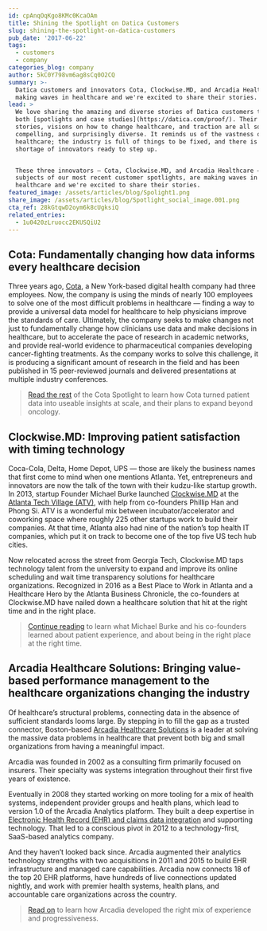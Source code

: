 ```yaml
---
id: cpAnqOqKgo8KMc0KcaOAm
title: Shining the Spotlight on Datica Customers
slug: shining-the-spotlight-on-datica-customers
pub_date: '2017-06-22'
tags:
  - customers
  - company
categories_blog: company
author: 5kC0Y798vm6ag8sCq0O2CQ
summary: >-
  Datica customers and innovators Cota, Clockwise.MD, and Arcadia Healthcare are
  making waves in healthcare and we're excited to share their stories.
lead: >
  We love sharing the amazing and diverse stories of Datica customers through
  both [spotlights and case studies](https://datica.com/proof/). Their origin
  stories, visions on how to change healthcare, and traction are all so
  compelling, and surprisingly diverse. It reminds us of the vastness of
  healthcare; the industry is full of things to be fixed, and there is no
  shortage of innovators ready to step up.


  These three innovators — Cota, Clockwise.MD, and Arcadia Healthcare — the
  subjects of our most recent customer spotlights, are making waves in
  healthcare and we're excited to share their stories.
featured_image: /assets/articles/blog/Spolight1.png
share_image: /assets/articles/blog/Spotlight_social_image.001.png
cta_ref: 28kGtqwD2oym6k8cUgksiQ
related_entries:
  - 1u0420zLruocc2EKUSQiU2
---
```

## Cota: Fundamentally changing how data informs every healthcare decision

Three years ago, [Cota](https://www.cotahealthcare.com/), a New York-based digital health company had three employees. Now, the company is using the minds of nearly 100 employees to solve one of the most difficult problems in healthcare — finding a way to provide a universal data model for healthcare to help physicians improve the standards of care. Ultimately, the company seeks to make changes not just to fundamentally change how clinicians use data and make decisions in healthcare, but to accelerate the pace of research in academic networks, and provide real-world evidence to pharmaceutical companies developing cancer-fighting treatments. As the company works to solve this challenge, it is producing a significant amount of research in the field and has been published in 15 peer-reviewed journals and delivered presentations at multiple industry conferences.

> [Read the rest](https://datica.com/customer/cota/#spotlight) of the Cota Spotlight to learn how Cota turned patient data into useable insights at scale, and their plans to expand beyond oncology.

## Clockwise.MD: Improving patient satisfaction with timing technology

Coca-Cola, Delta, Home Depot, UPS — those are likely the business names that first come to mind when one mentions Atlanta. Yet, entrepreneurs and innovators are now the talk of the town with their kudzu-like startup growth. In 2013, startup Founder Michael Burke launched [Clockwise.MD](https://www.clockwisemd.com/) at the [Atlanta Tech Village (ATV)](http://atlantatechvillage.com/), with help from co-founders Phillip Han and Phong Si. ATV is a wonderful mix between incubator/accelerator and coworking space where roughly 225 other startups work to build their companies. At that time, Atlanta also had nine of the nation’s top health IT companies, which put it on track to become one of the top five US tech hub cities.

Now relocated across the street from Georgia Tech, Clockwise.MD taps technology talent from the university to expand and improve its online scheduling and wait time transparency solutions for healthcare organizations. Recognized in 2016 as a Best Place to Work in Atlanta and a Healthcare Hero by the Atlanta Business Chronicle, the co-founders at Clockwise.MD have nailed down a healthcare solution that hit at the right time and in the right place.

> [Continue reading](https://datica.com/customer/clockwisemd/#spotlight) to learn what Michael Burke and his co-founders learned about patient experience, and about being in the right place at the right time.

## Arcadia Healthcare Solutions: Bringing value-based performance management to the healthcare organizations changing the industry

Of healthcare’s structural problems, connecting data in the absence of sufficient standards looms large. By stepping in to fill the gap as a trusted connector, Boston-based [Arcadia Healthcare Solutions](http://www.arcadiasolutions.com/) is a leader at solving the massive data problems in healthcare that prevent both big and small organizations from having a meaningful impact.

Arcadia was founded in 2002 as a consulting firm primarily focused on insurers. Their specialty was systems integration throughout their first five years of existence.

Eventually in 2008 they started working on more tooling for a mix of health systems, independent provider groups and health plans, which lead to version 1.0 of the Arcadia Analytics platform. They built a deep expertise in [Electronic Health Record (EHR) and claims data integration](https://datica.com/discover/ehr-integrations/) and supporting technology. That led to a conscious pivot in 2012 to a technology-first, SaaS-based analytics company.

And they haven’t looked back since. Arcadia augmented their analytics technology strengths with two acquisitions in 2011 and 2015 to build EHR infrastructure and managed care capabilities. Arcadia now connects 18 of the top 20 EHR platforms, have hundreds of live connections updated nightly, and work with premier health systems, health plans, and accountable care organizations across the country.

> [Read on](https://datica.com/customer/arcadia-healthcare-solutions/#spotlight) to learn how Arcadia developed the right mix of experience and progressiveness.

  